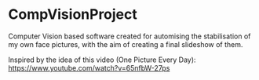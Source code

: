 # CompVisionProject

Computer Vision based software created for automising the stabilisation of my own face pictures, with the aim of creating a final slideshow of them.

Inspired by the idea of this video (One Picture Every Day):
https://www.youtube.com/watch?v=65nfbW-27ps
